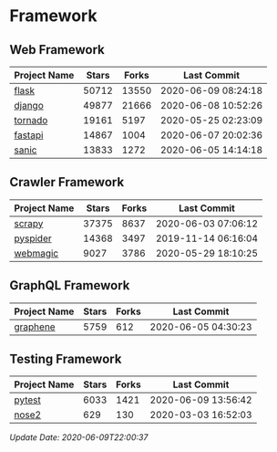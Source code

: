 # Framework

## Web Framework

| Project Name | Stars | Forks | Last Commit |
| ------------ | ----- | ----- | ----------- |
| [flask](https://github.com/pallets/flask) | 50712 | 13550 | 2020-06-09 08:24:18 |
| [django](https://github.com/django/django) | 49877 | 21666 | 2020-06-08 10:52:26 |
| [tornado](https://github.com/tornadoweb/tornado) | 19161 | 5197 | 2020-05-25 02:23:09 |
| [fastapi](https://github.com/tiangolo/fastapi) | 14867 | 1004 | 2020-06-07 20:02:36 |
| [sanic](https://github.com/huge-success/sanic) | 13833 | 1272 | 2020-06-05 14:14:18 |

## Crawler Framework

| Project Name | Stars | Forks | Last Commit |
| ------------ | ----- | ----- | ----------- |
| [scrapy](https://github.com/scrapy/scrapy) | 37375 | 8637 | 2020-06-03 07:06:12 |
| [pyspider](https://github.com/binux/pyspider) | 14368 | 3497 | 2019-11-14 06:16:04 |
| [webmagic](https://github.com/code4craft/webmagic) | 9027 | 3786 | 2020-05-29 18:10:25 |

## GraphQL Framework

| Project Name | Stars | Forks | Last Commit |
| ------------ | ----- | ----- | ----------- |
| [graphene](https://github.com/graphql-python/graphene) | 5759 | 612 | 2020-06-05 04:30:23 |

## Testing Framework

| Project Name | Stars | Forks | Last Commit |
| ------------ | ----- | ----- | ----------- |
| [pytest](https://github.com/pytest-dev/pytest) | 6033 | 1421 | 2020-06-09 13:56:42 |
| [nose2](https://github.com/nose-devs/nose2) | 629 | 130 | 2020-03-03 16:52:03 |

*Update Date: 2020-06-09T22:00:37*